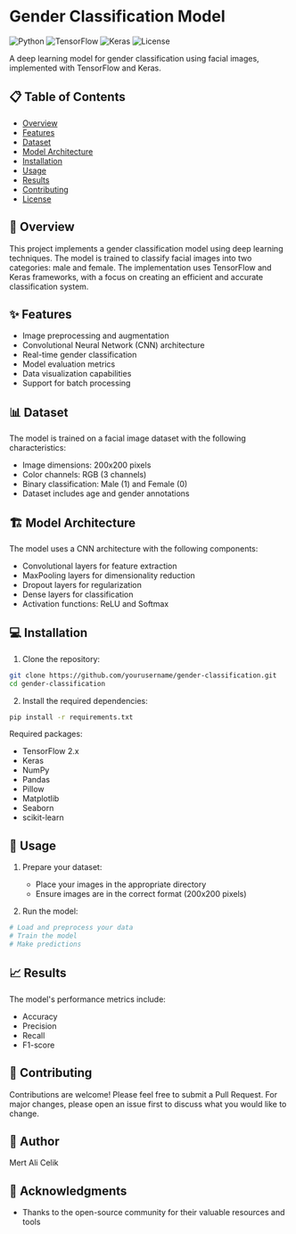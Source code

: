 # Gender Classification Model

![Python](https://img.shields.io/badge/Python-3.8%2B-blue)
![TensorFlow](https://img.shields.io/badge/TensorFlow-2.x-orange)
![Keras](https://img.shields.io/badge/Keras-2.x-red)
![License](https://img.shields.io/badge/License-MIT-green)

A deep learning model for gender classification using facial images, implemented with TensorFlow and Keras.

## 📋 Table of Contents
- [Overview](#overview)
- [Features](#features)
- [Dataset](#dataset)
- [Model Architecture](#model-architecture)
- [Installation](#installation)
- [Usage](#usage)
- [Results](#results)
- [Contributing](#contributing)
- [License](#license)

## 🎯 Overview

This project implements a gender classification model using deep learning techniques. The model is trained to classify facial images into two categories: male and female. The implementation uses TensorFlow and Keras frameworks, with a focus on creating an efficient and accurate classification system.

## ✨ Features

- Image preprocessing and augmentation
- Convolutional Neural Network (CNN) architecture
- Real-time gender classification
- Model evaluation metrics
- Data visualization capabilities
- Support for batch processing

## 📊 Dataset

The model is trained on a facial image dataset with the following characteristics:
- Image dimensions: 200x200 pixels
- Color channels: RGB (3 channels)
- Binary classification: Male (1) and Female (0)
- Dataset includes age and gender annotations

## 🏗️ Model Architecture

The model uses a CNN architecture with the following components:
- Convolutional layers for feature extraction
- MaxPooling layers for dimensionality reduction
- Dropout layers for regularization
- Dense layers for classification
- Activation functions: ReLU and Softmax

## 💻 Installation

1. Clone the repository:
```bash
git clone https://github.com/yourusername/gender-classification.git
cd gender-classification
```

2. Install the required dependencies:
```bash
pip install -r requirements.txt
```

Required packages:
- TensorFlow 2.x
- Keras
- NumPy
- Pandas
- Pillow
- Matplotlib
- Seaborn
- scikit-learn

## 🚀 Usage

1. Prepare your dataset:
   - Place your images in the appropriate directory
   - Ensure images are in the correct format (200x200 pixels)

2. Run the model:
```python
# Load and preprocess your data
# Train the model
# Make predictions
```

## 📈 Results

The model's performance metrics include:
- Accuracy
- Precision
- Recall
- F1-score

## 🤝 Contributing

Contributions are welcome! Please feel free to submit a Pull Request. For major changes, please open an issue first to discuss what you would like to change.

## 👤 Author

Mert Ali Celik

## 🙏 Acknowledgments

-  Thanks to the open-source community for their valuable resources and tools 
